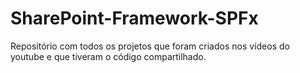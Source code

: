 # SharePoint-Framework-SPFx
Repositório com todos os projetos que foram criados nos vídeos do youtube e que tiveram o código compartilhado.
